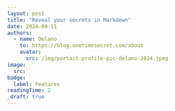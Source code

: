 ```yaml
---
layout: post
title: "Reveal your secrets in Markdown"
date: 2024-09-11
authors:
  - name: Delano
    to: https://blog.onetimesecret.com/about
    avatar:
      src: /img/portait-profile-pic-delano-2024.jpeg
image:
  src:
badge:
  label: Features
readingTime: 2
_draft: true
---
```

